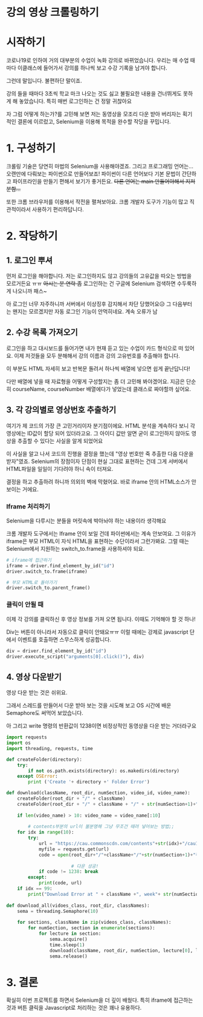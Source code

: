 # 강의 영상 크롤링하기

# 시작하기

코로나19로 인하여 거의 대부분의 수업이 녹화 강의로 바뀌었습니다. 우리는 매 수업 때마다 이클래스에 들어가서 강의를 하나씩 보고 수강 기록을 남겨야 합니다.

그런데 말입니다. 불편하단 말이죠.

강의 들을 때마다 3초씩 학교 마크 나오는 것도 싫고 불필요한 내용을 건너뛰게도 못하게 해 놓았습니다. 특히 매번 로그인하는 건 정말 귀찮아요

자 그럼 어떻게 하는가?를 고민해 보면 저는 동영상을 모조리 다운 받아 버리자는 획기적인 결론에 이르렀고, Selenium을 이용해 목적을 완수할 작당을 꾸밉니다.

# 1. 구성하기

크롤링 기술은 당연히 마법의 Selenium을 사용해야겠죠. 그리고 프로그래밍 언어는... 오랜만에 다뤄보는 파이썬으로 만들어보죠! 파이썬이 다른 언어보다 기본 문법이 간단하고 파이프라인을 만들기 편해서 보기가 좋거든요. ~~다른 언어는 main 만들어야해서 지저분함...~~

또한 크롬 브라우저를 이용해서 작전을 펼쳐보아요. 크롬 개발자 도구가 기능이 많고 직관적이라서 사용하기 편리하답니다.

# 2. 작당하기

## 1. 로그인 뿌셔

먼저 로그인을 해야합니다. 저는 로그인하지도 않고 강의들의 고유값을 따오는 방법을 모르거든요 ㅠㅠ ~~아시는 분 연락 좀~~ 로그인하는 건 구글에 Selenium 검색하면 수두룩하게 나오니까 패스~

아 로그인 너무 자주하니까 서버에서 이상징후 감지해서 차단 당했어요😥 그 다음부터는 왠지는 모르겠지만 자동 로그인 기능이 안먹히네요. 계속 오류가 남

## 2. 수강 목록 가져오기

로그인을 하고 대시보드를 들어가면 내가 현재 듣고 있는 수업이 카드 형식으로 떠 있어요. 이제 저것들을 모두 분해해서 강의 이름과 강의 고유번호를 추출해야 합니다.

이 부분도 HTML 자세히 보고 반복문 돌려서 하나씩 배열에 넣으면 쉽게 끝난답니다!

다만 배열에 넣을 때 자료형을 어떻게 구성할지는 좀 더 고민해 봐야겠어요. 지금은 단순히 courseName, courseNumber 배열에다가 넣었는데 클래스로 짜야할까 싶어요.

## 3. 각 강의별로 영상번호 추출하기

여기가 제 코드의 가장 큰 고민거리이자 분기점이에요. HTML 분석을 계속하다 보니 각 영상에는 ID값이 할당 되어 있더라고요. 그 아이디 값만 알면 굳이 로그인하지 않아도 영상을 추출할 수 있다는 사실을 알게 되었어요

이 사실을 알고 나서 코드의 진행을 결정을 했는데 "영상 번호만 죽 추출한 다음 다운을 받자"였죠. Selenium의 장점이자 단점이 현실 그대로 표현하는 건데 그게 서버에서 HTML파일을 일일이 기다려야 하니 속이 터져요. 

결정을 하고 추출하려 하니까 의외의 벽에 막혔어요. 바로 iframe 안의 HTML소스가 안 보이는 거에요.

### Iframe 처리하기

Selenium을 다루시는 분들을 머릿속에 박아놔야 하는 내용이라 생각해요

크롬 개발자 도구에서는 Iframe 안이 보일 건데 파이썬에서는 계속 안보여요. 그 이유가 iframe은 부모 HTML이 자식 HTML을 표현하는 수단이라서 그런가봐요. 그럴 때는 Selenium에서 지원하는 switch_to.frame을 사용하셔야 되요.

```python
# iframe에 접근하기
iframe = driver.find_element_by_id("id")
driver.switch_to.frame(iframe)

# 부모 HTML로 돌아가기
driver.switch_to.parent_frame()
```

### 클릭이 안될 때

이제 각 강의를 클릭하신 후 영상 정보를 가져 오면 됩니다. 이때도 기억해야 할 것 하나!

Div는 버튼이 아니라서 자동으로 클릭이 안돼요ㅠㅠ 이럴 때에는 강제로 javascript 단에서 이벤트를 호출하면 스무스하게 성공합니다.

```python
div = driver.find_element_by_id("id")
driver.execute_script("arguments[0].click()"), div)
```

## 4. 영상 다운받기

영상 다운 받는 것은 쉬위요.

그래서 스레드를 만들어서 다운 받아 보는 것을 시도해 보고 OS 시간에 배운 Semaphore도 써먹어 보았습니다.

아 그리고 write 명령의 반환값이 1238이면 비정상적인 동영상을 다운 받는 거더라구요

```python
import requests
import os
import threading, requests, time

def createFolder(directory):
    try:
        if not os.path.exists(directory): os.makedirs(directory)
    except OSError:
        print ('Create '+ directory +' Folder Error')

def download(className, root_dir, numSection, video_id, video_name):
    createFolder(root_dir + "/" + className)
    createFolder(root_dir + "/" + className + "/" + str(numSection+1)+"주차")
    
    if len(video_name) > 10: video_name = video_name[:10]
    
		# contents부분의 url이 불분명해 그냥 무조건 때려 넣어보는 방법;;
    for idx in range(10):
        try:
            url = "https://cau.commonscdn.com/contents"+str(idx)+"/cau1000001/"+video_id+"/contents/media_files/mobile/ssmovie.mp4"
            myfile = requests.get(url)
            code = open(root_dir+"/"+className+"/"+str(numSection+1)+"주차"+"/"+video_name+".mp4", 'wb').write(myfile.content)
            
						# 다운 성공!
            if code != 1238: break       
        except:
            print(code, url)
    if idx == 99:
        print("Download Error at " + className +", week"+ str(numSection+1) +", code: "+ video_id)
        
def download_all(vidoes_class, root_dir, classNames):
    sema = threading.Semaphore(10)
    
    for sections, className in zip(videos_class, classNames):
        for numSection, section in enumerate(sections):
            for lecture in section:
                sema.acquire()
                time.sleep(1)
                download(className, root_dir, numSection, lecture[0], lecture[1])
                sema.release()
```

# 3. 결론

확실히 이번 프로젝트를 하면서 Selenium을 더 깊이 배웠다. 특히 iframe에 접근하는 것과 버튼 클릭을 Javascript로 처리하는 것은 꽤나 유용하다.